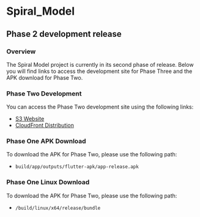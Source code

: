 # Spiral_Model

## Phase 2 development release

### Overview
The Spiral Model project is currently in its second phase of release. Below you will find links to access the development site for Phase Three and the APK download for Phase Two.

### Phase Two Development
You can access the Phase Two development site using the following links:
- [S3 Website](http://spiral23p.s3-website-us-east-1.amazonaws.com/)
- [CloudFront Distribution](https://d27ugj9cn70ngr.cloudfront.net)

### Phase One APK Download
To download the APK for Phase Two, please use the following path:
- `build/app/outputs/flutter-apk/app-release.apk`

### Phase One Linux Download
To download the APK for Phase Two, please use the following path:
- `/build/linux/x64/release/bundle`